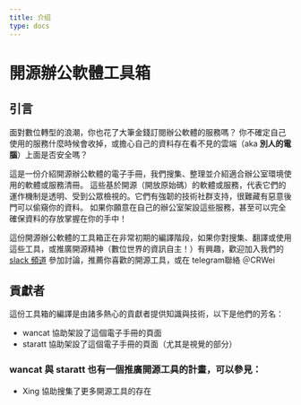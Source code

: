 ```yaml
---
title: 介绍
type: docs
---
```


# 開源辦公軟體工具箱

## 引言
面對數位轉型的浪潮，你也花了大筆金錢訂閱辦公軟體的服務嗎？
你不確定自己使用的服務什麼時候會收掉，或擔心自己的資料存在看不見的雲端（aka **別人的電腦**）上面是否安全嗎？

這是一份介紹開源辦公軟體的電子手冊，我們搜集、整理並介紹適合辦公室環境使用的軟體或服務清冊。
這些基於開源（開放原始碼）的軟體或服務，代表它們的運作機制是透明、受到公眾檢視的。它們有強韌的技術社群支持，很難藏有惡意後門可以偷窺你的資料。
如果你願意在自己的辦公室架設這些服務，甚至可以完全確保資料的存放掌握在你的手中！

這份開源辦公軟體的工具箱正在非常初期的編譯階段，如果你對搜集、翻譯或使用這些工具，或推廣開源精神（數位世界的資訊自主！）有興趣，歡迎加入我們的 [slack 頻道](https://g0v-tw.slack.com/archives/C03UU430L6M) 參加討論，推薦你喜歡的開源工具，或在 telegram聯絡 ＠CRWei

## 貢獻者
這份工具箱的編譯是由諸多熱心的貢獻者提供知識與技術，以下是他們的芳名：
- wancat 協助架設了這個電子手冊的頁面
- staratt 協助架設了這個電子手冊的頁面（尤其是視覺的部分）
### wancat 與 staratt 也有一個推廣開源工具的計畫，可以參見：
- Xing 協助搜集了更多開源工具的存在
